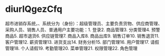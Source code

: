 # diurIQgezCfq
超市进销存系统，、系统分为（身份）：超级管理员、主要负责货物、供应商管理、采购人员、销售人员、普通用户主要功能：1. 登录2. 商品管理3. 分类管理4. 预警商品5. 超市退货6. 供应链管理7. 商品入库8. 商品出库9. 销售订单10. 销售退货11. 客户管理12. 薪资管理13. 进货支出14. 财务分析15. 部门管理16. 用户管理17. 请假管理18. 个人请假19. 考勤管理20. 菜单管理21. 权限管理22. 角色管理 
